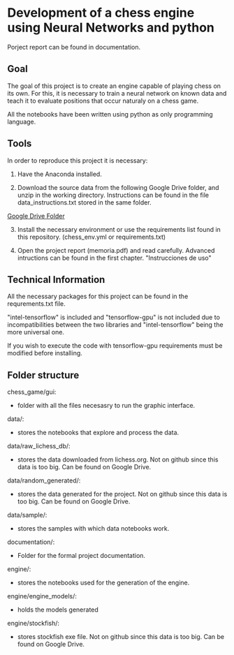 
# Development of a chess engine using Neural Networks and python

Porject report can be found in documentation.

## Goal

The goal of this project is to create an engine capable of playing chess on its own. For this, it is necessary to train a neural network on known data and teach it to evaluate positions that occur naturaly on a chess game.

All the notebooks have been written using python as only programming language.


## Tools

In order to reproduce this project it is necessary:

1. Have the Anaconda installed.

2. Download the source data from the following Google Drive folder, and unzip in the working directory. Instructions can be found in the file data_instructions.txt stored in the same folder.

[Google Drive Folder](https://drive.google.com/drive/folders/1LQAxLnofnxaBBN1oZ4iMLpAOTMoHJ6qe?usp=share_link)


3. Install the necessary environment or use the requirements list found in this repository. (chess_env.yml or requirements.txt)

4. Open the project report (memoria.pdf) and read carefully. Advanced intructions can be found in the first chapter. "Instrucciones de uso" 


## Technical Information

All the necessary packages for this project can be found in the requrements.txt file.

"intel-tensorflow" is included and "tensorflow-gpu" is not included due to incompatibilities between the two libraries and "intel-tensorflow" being the more universal one.

If you wish to execute the code with tensorflow-gpu requirements must be modified before installing.


## Folder structure

chess_game/gui:
   - folder with all the files necesasry to run the graphic interface.

data/:
   - stores the notebooks that explore and process the data.

data/raw_lichess_db/:
   - stores the data downloaded from lichess.org. Not on github since this data is too big. Can be found on Google Drive. 

data/random_generated/:
   - stores the data generated for the project. Not on github since this data is too big. Can be found on Google Drive. 

data/sample/:
   - stores the samples with which data notebooks work. 

documentation/:
   - Folder for the formal project documentation.

engine/:
   - stores the notebooks used for the generation of the engine.

engine/engine_models/:
   - holds the models generated

engine/stockfish/:
   - stores stockfish exe file. Not on github since this data is too big. Can be found on Google Drive.